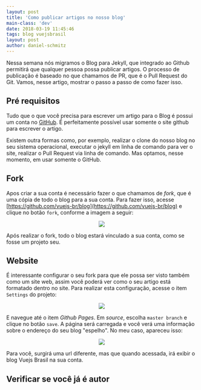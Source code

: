 ```yaml
---
layout: post
title: 'Como publicar artigos no nosso blog'
main-class: 'dev'
date: 2018-03-19 11:45:46 
tags: blog vuejsbrasil
layout: post
author: daniel-schmitz
---
```


Nessa semana nós migramos o Blog para Jekyll, que integrado ao Github permitirá que qualquer pessoa possa publicar artigos. O processo de publicação é baseado no que chamamos de PR, que é o Pull Request do Git. Vamos, nesse artigo, mostrar o passo a passo de como fazer isso.

## Pré requisitos

Tudo que o que você precisa para escrever um artigo para o Blog é possui um conta no [GitHub](https://github.com). É perfeitamente possível usar somente o site github para escrever o artigo. 

Existem outra formas como, por exemplo, realizar o clone do nosso blog no seu sistema operacional, executar o jekyll em linha de comando para ver o site, realizar o Pull Request via linha de comando. Mas optamos, nesse momento, em usar somente o GitHub.

## Fork

Apos criar a sua conta é necessário fazer o que chamamos de *fork*, que é uma cópia de todo o blog para a sua conta. Para fazer isso, acesse [https://github.com/vuejs-br/blog](https://github.com/vuejs-br/blog) e clique no botão `fork`, conforme a imagem a seguir:

<p align="center">
<img src="https://i.imgur.com/5eXjh5q.png">
</p>

Após realizar o fork, todo o blog estará vinculado a sua conta, como se fosse um projeto seu.

## Website

É interessante configurar o seu fork para que ele possa ser visto também como um site web, assim você poderá ver como o seu artigo está formatado dentro no site. Para realizar esta configuração, acesse o item `Settings` do projeto:

<p align="center">
<img src="https://i.imgur.com/dHZdc9q.png">
</p>

E navegue até o item *Github Pages*. Em *source*, escolha `master branch` e clique no botão `save`. A página será carregada e você verá uma informação sobre o endereço do seu blog "espelho". No meu caso, apareceu isso:

<p align="center">
<img src="https://i.imgur.com/oZwzM3w.png">
</p>

Para você, surgirá uma url diferente, mas que quando acessada, irá exibir o blog Vuejs Brasil na sua conta.

## Verificar se você já é autor


